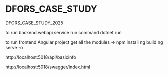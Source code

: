 # DFORS_CASE_STUDY
DFORS_CASE_STUDY_2025


to run backend webapi service run command 
dotnet run

to run frontend Angular project
get all the modules -> npm install
ng build
ng serve -o

http://localhost:5018/api/basicinfo


http://localhost:5018/swagger/index.html
